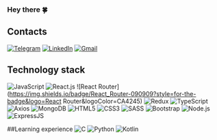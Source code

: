 ### Hey there 🍀

## Contacts
[![Telegram](https://img.shields.io/badge/-Telegram-090909?style=for-the-badge&logo=telegram&logoColor=27A0D9)](https://t.me/cataliine)
[![LinkedIn](https://img.shields.io/badge/-LinkedIn-090909?style=for-the-badge&logo=linkedin&logoColor=007BB6)](https://www.linkedin.com/in/shelygina)
[![Gmail](https://img.shields.io/badge/-Gmail-090909?style=for-the-badge&logo=gmail&logoColor=FF0000)](mailto:e.shelygina@alumni.nsu.ru)

## Technology stack
![JavaScript](https://img.shields.io/badge/-JavaScript-090909?style=for-the-badge&logo=JavaScript&logoColor=E9D54D)
![React.js](https://img.shields.io/badge/-React.js-090909?style=for-the-badge&logo=React&logoColor=61DAFB)
![React Router](https://img.shields.io/badge/React_Router-090909?style=for-the-badge&logo=React Router&logoColor=CA4245)
![Redux](https://img.shields.io/badge/Redux-090909?style=for-the-badge&logo=Redux&logoColor=764ABC)
![TypeScript](https://img.shields.io/badge/TypeScript-090909?style=for-the-badge&logo=TypeScript)
![Axios](https://img.shields.io/badge/Axios-090909?style=for-the-badge&logo=Axios&logoColor=5A29E4)
![MongoDB](https://img.shields.io/badge/-MongoDB-090909?style=for-the-badge&logo=MongoDB)
![HTML5](https://img.shields.io/badge/-HTML5-090909?style=for-the-badge&logo=HTML5&logoColor=E34F26)
![CSS3](https://img.shields.io/badge/-CSS3-090909?style=for-the-badge&logo=CSS3&logoColor=1572B6)
![SASS](https://img.shields.io/badge/-Sass-090909?style=for-the-badge&logo=SASS&logoColor=CC6699)
![Bootstrap](https://img.shields.io/badge/-Bootstrap-090909?style=for-the-badge&logo=Bootstrap&logoColor=7952B3)
![Node.js](https://img.shields.io/badge/Node.js-090909?style=for-the-badge&logo=node.js&logoColor=339933)
![ExpressJS](https://img.shields.io/badge/Express.js-090909?style=for-the-badge&logo=Express&logoColor=FFF)

##Learning experience
![C](https://img.shields.io/badge/-090909?style=for-the-badge&logo=C&logoColor=A8B9CC)
![Python](https://img.shields.io/badge/Python-090909?style=for-the-badge&logo=Python&logoColor=3776AB)
![Kotlin](https://img.shields.io/badge/Kotlin-090909?style=for-the-badge&logo=Kotlin&logoColor=7F52FF)

